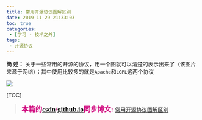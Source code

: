 ```yaml
---
title: 常用开源协议图解区别
date: 2019-11-29 21:33:03
toc: true
categories: 
 - [学习 - 技术之外]
tags: 
 - 开源协议
---
```




**简  述：**  关于一些常用的开源的协议，用一个图就可以清楚的表示出来了（该图片来源于网络）；其中使用比较多的就是`Apache`和`LGPL`这两个协议

<img src="https://raw.githubusercontent.com/touwoyimuli/FigureBed/blog-imange/img/image_mark.png"/>

<!-- more -->

[TOC]

> <font color=#D0087E  size=4 face="幼圆">**本篇的[csdn](https://blog.csdn.net/qq_33154343)/[github.io](https://touwoyimuli.github.io/)同步博文:** </font>  [常用开源协议图解区别](https://blog.csdn.net/qq_33154343/article/details/103318386)

